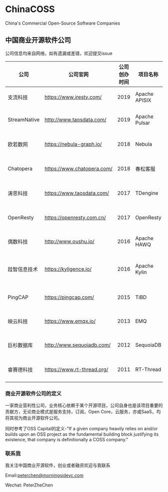 # ChinaCOSS
China's Commercial Open-Source Software Companies

## 中国商业开源软件公司

公司信息均来自网络，如有遗漏或差错，欢迎提交issue

| 公司           | 公司官网                       | 公司创办时间 | 项目名称          | 项目创办时间 | GitHub Star                                                                                                                           | GitHub Fork                                                                                                                        | GitHub URL                                 | 技术领域           | 项目起源           | 开源许可证      | 最近融资时间  | 最近融资金额  |
|--------------|----------------------------|--------|---------------|--------|---------------------------------------------------------------------------------------------------------------------------------------|------------------------------------------------------------------------------------------------------------------------------------|--------------------------------------------|----------------|----------------|------------|---------|---------|
| 支流科技         | https://www.iresty.com/    | 2019   | Apache APISIX | 2019   | [![GitHub stars](https://img.shields.io/github/stars/apache/incubator-apisix)](https://github.com/apache/incubator-apisix/stargazers) | [![GitHub forks](https://img.shields.io/github/forks/apache/incubator-apisix)](https://github.com/apache/incubator-apisix/network) | https://github.com/apache/incubator-apisix | 微服务API网关       | 公司项目           | Apache 2.0 |         |         |
| StreamNative | http://www.taosdata.com/   | 2019   | Apache Pulsar | 2016   | [![GitHub stars](https://img.shields.io/github/stars/apache/pulsar)](https://github.com/apache/pulsar/stargazers)                     | [![GitHub forks](https://img.shields.io/github/forks/apache/pulsar)](https://github.com/apache/pulsar/network)                     | https://github.com/apache/pulsar           | 分布式消息队列        | 大公司孵化(Yahoo)   | Apache 2.0 | 2019/9  | 数百万美元   |
| 欧若数网         | https://nebula-graph.io/   | 2018   | Nebula        | 2018   | [![GitHub stars](https://img.shields.io/github/stars/vesoft-inc/nebula)](https://github.com/vesoft-inc/nebula/stargazers)             | [![GitHub forks](https://img.shields.io/github/forks/vesoft-inc/nebula)](https://github.com/vesoft-inc/nebula/network)             | https://github.com/vesoft-inc/nebula       | 分布式图数据库        | 公司项目           | Apache 2.0 |         |         |
| Chatopera    | https://www.chatopera.com/ | 2018   | 春松客服          | 2018   | [![GitHub stars](https://img.shields.io/github/stars/chatopera/cosin)](https://github.com/chatopera/cosin/stargazers)                 | [![GitHub forks](https://img.shields.io/github/forks/chatopera/cosin)](https://github.com/chatopera/cosin/network)                 | https://github.com/chatopera/cosin         | 多渠道智能客服系统      | 公司项目           | Apache 2.0 | 2018/8  | 数百万元    |
| 涛思科技         | https://www.taosdata.com/  | 2017   | TDengine      | 2019   | [![GitHub stars](https://img.shields.io/github/stars/taosdata/TDengine)](https://github.com/taosdata/TDengine/stargazers)             | [![GitHub forks](https://img.shields.io/github/forks/taosdata/TDengine)](https://github.com/taosdata/TDengine/network)             | https://github.com/taosdata/TDengine       | 时序空间大数据引擎      | 公司项目           | AGPL-3.0   | 2019/9  | 数千万元    |
| OpenResty    | https://openresty.com.cn/  | 2017   | OpenResty     | 2009   | [![GitHub stars](https://img.shields.io/github/stars/openresty/openresty)](https://github.com/openresty/openresty/stargazers)         | [![GitHub forks](https://img.shields.io/github/forks/openresty/openresty)](https://github.com/openresty/openresty/network)         | https://github.com/openresty/openresty     | 应用服务器框架        | 个人项目           | BSD        |         |         |
| 偶数科技         | http://www.oushu.io/       | 2016   | Apache HAWQ   | 2013   | [![GitHub stars](https://img.shields.io/github/stars/apache/hawq)](https://github.com/apache/hawq/stargazers)                         | [![GitHub forks](https://img.shields.io/github/forks/apache/hawq)](https://github.com/apache/hawq/network)                         | https://github.com/apache/hawq             | Hadoop SQL分析引擎 | 大公司孵化(Pivotal) | Apache 2.0 | 2017/1  | 5000万元  |
| 跬智信息技术       | https://kyligence.io/      | 2016   | Apache Kylin  | 2014   | [![GitHub stars](https://img.shields.io/github/stars/apache/kylin)](https://github.com/apache/kylin/stargazers)                       | [![GitHub forks](https://img.shields.io/github/forks/apache/kylin)](https://github.com/apache/kylin/network)                       | https://github.com/apache/kylin            | 大数据联机分析处理引擎    | 大公司孵化(eBay)    | Apache 2.0 | 2019/3  | 2500万美元 |
| PingCAP      | https://pingcap.com/       | 2015   | TiBD          | 2015   | [![GitHub stars](https://img.shields.io/github/stars/pingcap/tidb)](https://github.com/pingcap/tidb/stargazers)                       | [![GitHub forks](https://img.shields.io/github/forks/pingcap/tidb)](https://github.com/pingcap/tidb/network)                       | https://github.com/pingcap/tidb            | 分布式HTAP数据库     | 公司项目           | Apache 2.0 | 2018/9  | 5000万美元 |
| 映云科技         | https://www.emqx.io/       | 2013   | EMQ           | 2013   | [![GitHub stars](https://img.shields.io/github/stars/emqx/emqx)](https://github.com/emqx/emqx/stargazers)                             | [![GitHub forks](https://img.shields.io/github/forks/emqx/emqx)](https://github.com/emqx/emqx/network)                             | https://github.com/emqx/emqx               | MQTT消息中间件      | 个人项目           | Apache 2.0 | 2018/4  | 数百万元    |
| 巨杉数据库        | http://www.sequoiadb.com/  | 2012   | SequoiaDB     | 2015   | [![GitHub stars](https://img.shields.io/github/stars/SequoiaDB/SequoiaDB)](https://github.com/SequoiaDB/SequoiaDB/stargazers)         | [![GitHub forks](https://img.shields.io/github/forks/SequoiaDB/SequoiaDB)](https://github.com/SequoiaDB/SequoiaDB/network)         | https://github.com/SequoiaDB/SequoiaDB     | 分布式关系型数据库      | 公司项目           | AGPL-3.0   | 2018/9  | 数千万美元   |
| 睿赛德科技        | https://www.rt-thread.org/ | 2011   | RT-Thread     | 2006   | [![GitHub stars](https://img.shields.io/github/stars/RT-Thread/rt-thread)](https://github.com/RT-Thread/rt-thread/stargazers)         | [![GitHub forks](https://img.shields.io/github/forks/RT-Thread/rt-thread)](https://github.com/RT-Thread/rt-thread/network)         | https://github.com/RT-Thread/rt-thread     | 物联网操作系统        | 个人项目           | Apache 2.0 | 2019/11 | 近亿元     |


### 商业开源软件公司的定义

一家商业营利性公司，业务核心依赖于某个开源项目，公司自身也是该项目重要的贡献方，无论商业模式是服务支持，订阅，Open Core，云服务，亦或SaaS，均将其视为商业开源软件公司。

同时参考了OSS Capital的定义-"If a given company heavily relies on and/or builds upon an OSS project as the fundamental building block justifying its existence, that company is definitionally a COSS company." 

### 联系我
我关注中国商业开源软件，创业或者融资欢迎与我联系

Email:peterchen@morningsidevc.com

Wechat: PeterZheChen
